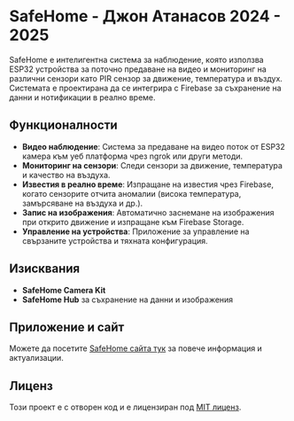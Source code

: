 # SafeHome - Джон Атанасов 2024 - 2025

SafeHome е интелигентна система за наблюдение, която използва ESP32 устройства за поточно предаване на видео и мониторинг на различни сензори като PIR сензор за движение, температура и въздух. Системата е проектирана да се интегрира с Firebase за съхранение на данни и нотификации в реално време.

## Функционалности

- **Видео наблюдение**: Система за предаване на видео поток от ESP32 камера към уеб платформа чрез ngrok или други методи.
- **Мониторинг на сензори**: Следи сензори за движение, температура и качество на въздуха.
- **Известия в реално време**: Изпращане на известия чрез Firebase, когато сензорите отчита аномалии (висока температура, замърсяване на въздуха и др.).
- **Запис на изображения**: Автоматично заснемане на изображения при открито движение и изпращане към Firebase Storage.
- **Управление на устройства**: Приложение за управление на свързаните устройства и тяхната конфигурация.

## Изисквания

- **SafeHome Camera Kit**
- **SafeHome Hub** за съхранение на данни и изображения

## Приложение и сайт

Можете да посетите [SafeHome сайта тук](https://kvb-bg.com/SafeHome/index.php) за повече информация и актуализации.

## Лиценз

Този проект е с отворен код и е лицензиран под [MIT лиценз](LICENSE).
